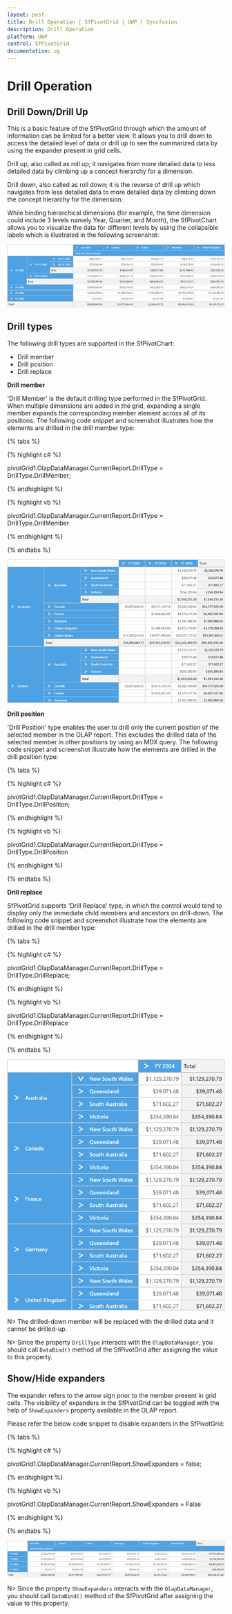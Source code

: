 ```yaml
---
layout: post
title: Drill Operation | SfPivotGrid | UWP | Syncfusion
description: Drill Operation
platform: UWP
control: SfPivotGrid
documentation: ug
---
```


# Drill Operation

## Drill Down/Drill Up

This is a basic feature of the SfPivotGrid through which the amount of information can be limited for a better view. It allows you to drill down to access the detailed level of data or drill up to see the summarized data by using the expander present in grid cells.

Drill up, also called as roll up; it navigates from more detailed data to less detailed data by climbing up a concept hierarchy for a dimension.

Drill down, also called as roll down; it is the reverse of drill up which navigates from less detailed data to more detailed data by climbing down the concept hierarchy for the dimension.

While binding hierarchical dimensions (for example, the time dimension could include 3 levels namely Year, Quarter, and Month), the SfPivotChart allows you to visualize the data for different levels by using the collapsible labels which is illustrated in the following screenshot:

![](Drill-Operation_images/Drill-operation.png)

## Drill types

The following drill types are supported in the SfPivotChart:

* Drill member
* Drill position
* Drill replace

**Drill member**

'Drill Member' is the default drilling type performed in the SfPivotGrid. When multiple dimensions are added in the grid, expanding a single member expands the corresponding member element across all of its positions. The following code snippet and screenshot illustrates how the elements are drilled in the drill member type:

{% tabs %}

{% highlight c# %}

pivotGrid1.OlapDataManager.CurrentReport.DrillType = DrillType.DrillMember;

{% endhighlight %}

{% highlight vb %}

pivotGrid1.OlapDataManager.CurrentReport.DrillType = DrillType.DrillMember

{% endhighlight %}

{% endtabs %}

![](Drill-Operation_images/Drill-member.png)

**Drill position**

'Drill Position' type enables the user to drill only the current position of the selected member in the OLAP report. This excludes the drilled data of the selected member in other positions by using an MDX query. The following code snippet and screenshot illustrate how the elements are drilled in the drill position type:

{% tabs %}

{% highlight c# %}

pivotGrid1.OlapDataManager.CurrentReport.DrillType = DrillType.DrillPosition;

{% endhighlight %}

{% highlight vb %}

pivotGrid1.OlapDataManager.CurrentReport.DrillType = DrillType.DrillPosition

{% endhighlight %}

{% endtabs %}

**Drill replace**

SfPivotGrid supports 'Drill Replace' type, in which the control would tend to display only the immediate child members and ancestors on drill-down. The following code snippet and screenshot illustrate how the elements are drilled in the drill member type:

{% tabs %}

{% highlight c# %}

pivotGrid1.OlapDataManager.CurrentReport.DrillType = DrillType.DrillReplace;

{% endhighlight %}

{% highlight vb %}

pivotGrid1.OlapDataManager.CurrentReport.DrillType = DrillType.DrillReplace

{% endhighlight %}

{% endtabs %}

![](Drill-Operation_images/Drill-replace.png)

N> The drilled-down member will be replaced with the drilled data and it cannot be drilled-up.

N> Since the property `DrillType` interacts with the `OlapDataManager`, you should call `DataBind()` method of the SfPivotGrid after assigning the value to this property.

## Show/Hide expanders

The expander refers to the arrow sign prior to the member present in grid cells. The visibility of expanders in the SfPivotGrid can be toggled with the help of `ShowExpanders` property available in the OLAP report.

Please refer the below code snippet to disable expanders in the SfPivotGrid:

{% tabs %}

{% highlight c# %}

pivotGrid1.OlapDataManager.CurrentReport.ShowExpanders = false;

{% endhighlight %}

{% highlight vb %}

pivotGrid1.OlapDataManager.CurrentReport.ShowExpanders = False

{% endhighlight %}

{% endtabs %}

![](Drill-Operation_images/Drill-operation-hide-expanders.png)

N> Since the property `ShowExpanders` interacts with the `OlapDataManager`, you should call `DataBind()` method of the SfPivotGrid after assigning the value to this property.
